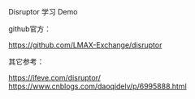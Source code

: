 Disruptor 学习 Demo


github官方： 

https://github.com/LMAX-Exchange/disruptor

其它参考：

https://ifeve.com/disruptor/ 
</br>
https://www.cnblogs.com/daoqidelv/p/6995888.html
